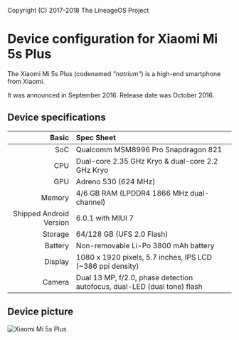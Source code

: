 Copyright (C) 2017-2018 The LineageOS Project

Device configuration for Xiaomi Mi 5s Plus
=========================================

The Xiaomi Mi 5s Plus (codenamed _"natrium"_) is a high-end smartphone from Xiaomi.

It was announced in September 2016. Release date was October 2016.

## Device specifications

Basic   | Spec Sheet
-------:|:-------------------------
SoC     | Qualcomm MSM8996 Pro Snapdragon 821
CPU     | Dual-core 2.35 GHz Kryo & dual-core 2.2 GHz Kryo
GPU     | Adreno 530 (624 MHz)
Memory  | 4/6 GB RAM (LPDDR4 1866 MHz dual-channel)
Shipped Android Version | 6.0.1 with MIUI 7
Storage | 64/128 GB (UFS 2.0 Flash)
Battery | Non-removable Li-Po 3800 mAh battery
Display | 1080 x 1920 pixels, 5.7 inches, IPS LCD (~386 ppi density)
Camera  | Dual 13 MP, f/2.0, phase detection autofocus, dual-LED (dual tone) flash

## Device picture

![Xiaomi Mi 5s Plus](http://xiaomi-mi.com/uploads/CatalogueImage/xiaomi-mi-5s-plus-gray_14498_1475063604.jpg "Xiaomi Mi 5s Plus in dark gray")
